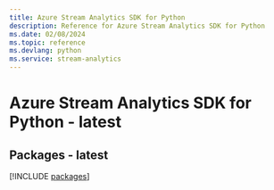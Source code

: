 ```yaml
---
title: Azure Stream Analytics SDK for Python
description: Reference for Azure Stream Analytics SDK for Python
ms.date: 02/08/2024
ms.topic: reference
ms.devlang: python
ms.service: stream-analytics
---
```

# Azure Stream Analytics SDK for Python - latest
## Packages - latest
[!INCLUDE [packages](stream-analytics-index.md)]
